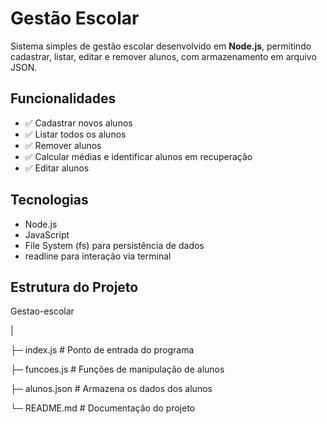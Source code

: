 # Gestão Escolar

Sistema simples de gestão escolar desenvolvido em **Node.js**, permitindo cadastrar, listar, editar e remover alunos, com armazenamento em arquivo JSON.

## Funcionalidades
- ✅ Cadastrar novos alunos
- ✅ Listar todos os alunos
- ✅ Remover alunos
- ✅ Calcular médias e identificar alunos em recuperação
- ✅ Editar alunos

## Tecnologias
- Node.js
- JavaScript
- File System (fs) para persistência de dados
- readline para interação via terminal

## Estrutura do Projeto

Gestao-escolar

|

├─ index.js # Ponto de entrada do programa 

├─ funcoes.js # Funções de manipulação de alunos  

├─ alunos.json # Armazena os dados dos alunos 

└─ README.md # Documentação do projeto
